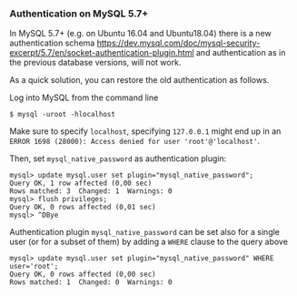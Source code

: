 ### Authentication on MySQL 5.7+

In MySQL 5.7+ (e.g. on Ubuntu 16.04 and Ubuntu18.04) there is a new authentication schema
https://dev.mysql.com/doc/mysql-security-excerpt/5.7/en/socket-authentication-plugin.html
and authentication as in the previous database versions, will not work.

As a quick solution, you can restore the old authentication as follows.

Log into MySQL from the command line

```
$ mysql -uroot -hlocalhost
```

Make sure to specify `localhost`, specifying `127.0.0.1` might end up in an `ERROR 1698 (28000): Access denied for user 'root'@'localhost'`.

Then, set `mysql_native_password` as authentication plugin:

```
mysql> update mysql.user set plugin="mysql_native_password";
Query OK, 1 row affected (0,00 sec)
Rows matched: 3  Changed: 1  Warnings: 0
mysql> flush privileges;
Query OK, 0 rows affected (0,01 sec)
mysql> ^DBye
```

Authentication plugin `mysql_native_password` can be set also for a single user (or for a subset of them) by adding a `WHERE` clause to the query above

```
mysql> update mysql.user set plugin="mysql_native_password" WHERE user='root';
Query OK, 0 rows affected (0,00 sec)
Rows matched: 1  Changed: 0  Warnings: 0
```
